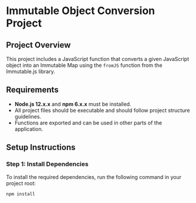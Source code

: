 # Immutable Object Conversion Project

## Project Overview

This project includes a JavaScript function that converts a given JavaScript object into an Immutable Map using the `fromJS` function from the Immutable.js library.

## Requirements

- **Node.js 12.x.x** and **npm 6.x.x** must be installed.
- All project files should be executable and should follow project structure guidelines.
- Functions are exported and can be used in other parts of the application.

## Setup Instructions

### Step 1: Install Dependencies

To install the required dependencies, run the following command in your project root:

```bash
npm install